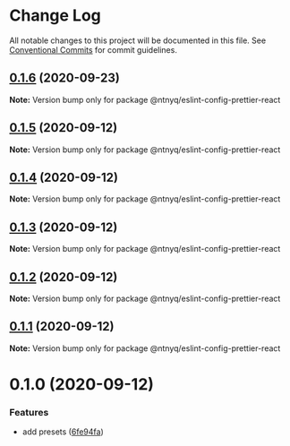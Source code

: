 # Change Log

All notable changes to this project will be documented in this file.
See [Conventional Commits](https://conventionalcommits.org) for commit guidelines.

## [0.1.6](https://github.com/ntnyq/configs/compare/@ntnyq/eslint-config-prettier-react@0.1.5...@ntnyq/eslint-config-prettier-react@0.1.6) (2020-09-23)

**Note:** Version bump only for package @ntnyq/eslint-config-prettier-react

## [0.1.5](https://github.com/ntnyq/configs/compare/@ntnyq/eslint-config-prettier-react@0.1.4...@ntnyq/eslint-config-prettier-react@0.1.5) (2020-09-12)

**Note:** Version bump only for package @ntnyq/eslint-config-prettier-react

## [0.1.4](https://github.com/ntnyq/configs/compare/@ntnyq/eslint-config-prettier-react@0.1.3...@ntnyq/eslint-config-prettier-react@0.1.4) (2020-09-12)

**Note:** Version bump only for package @ntnyq/eslint-config-prettier-react

## [0.1.3](https://github.com/ntnyq/configs/compare/@ntnyq/eslint-config-prettier-react@0.1.2...@ntnyq/eslint-config-prettier-react@0.1.3) (2020-09-12)

**Note:** Version bump only for package @ntnyq/eslint-config-prettier-react

## [0.1.2](https://github.com/ntnyq/configs/compare/@ntnyq/eslint-config-prettier-react@0.1.1...@ntnyq/eslint-config-prettier-react@0.1.2) (2020-09-12)

**Note:** Version bump only for package @ntnyq/eslint-config-prettier-react

## [0.1.1](https://github.com/ntnyq/configs/compare/@ntnyq/eslint-config-prettier-react@0.1.0...@ntnyq/eslint-config-prettier-react@0.1.1) (2020-09-12)

**Note:** Version bump only for package @ntnyq/eslint-config-prettier-react

# 0.1.0 (2020-09-12)

### Features

- add presets ([6fe94fa](https://github.com/ntnyq/configs/commit/6fe94fae4ed9d80b18833c9e5a3f51f710ebda43))
